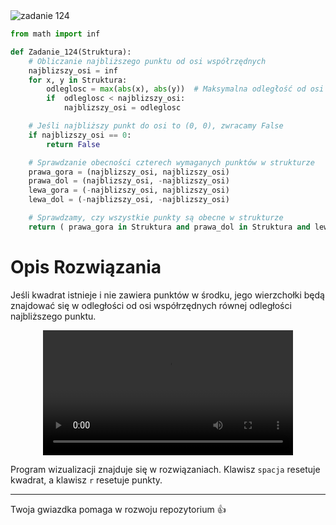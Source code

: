 <picture>
  <source srcset="../../srt/zbior_zadan/124.png" media="(prefers-color-scheme: light)">
  <source srcset="../../srt/zbior_zadan/black_124.png" media="(prefers-color-scheme: dark)">
  <img src="../../srt/zbior_zadan/black_124.png" alt="zadanie 124">
</picture>

```python
from math import inf

def Zadanie_124(Struktura):
    # Obliczanie najbliższego punktu od osi współrzędnych
    najblizszy_osi = inf
    for x, y in Struktura:
        odleglosc = max(abs(x), abs(y))  # Maksymalna odległość od osi dla tego punktu
        if  odleglosc < najblizszy_osi:
            najblizszy_osi = odleglosc

    # Jeśli najbliższy punkt do osi to (0, 0), zwracamy False
    if najblizszy_osi == 0:
        return False

    # Sprawdzanie obecności czterech wymaganych punktów w strukturze
    prawa_gora = (najblizszy_osi, najblizszy_osi)
    prawa_dol = (najblizszy_osi, -najblizszy_osi)
    lewa_gora = (-najblizszy_osi, najblizszy_osi)
    lewa_dol = (-najblizszy_osi, -najblizszy_osi)

    # Sprawdzamy, czy wszystkie punkty są obecne w strukturze
    return ( prawa_gora in Struktura and prawa_dol in Struktura and lewa_gora in Struktura and lewa_dol in Struktura)
```
# Opis Rozwiązania
Jeśli kwadrat istnieje i nie zawiera punktów w środku, jego wierzchołki będą znajdować się w odległości od osi współrzędnych równej odległości najbliższego punktu.

<div align="center">
  <video src="https://github.com/user-attachments/assets/f9bb3ca3-144a-439a-b598-b19baac992f7" width="400" />
</div>
    
Program wizualizacji znajduje się w rozwiązaniach. Klawisz `spacja` resetuje kwadrat, a klawisz `r` resetuje punkty.


---
Twoja gwiazdka pomaga w rozwoju repozytorium 👍
